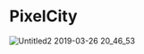 # PixelCity
![Untitled2 2019-03-26 20_46_53](https://user-images.githubusercontent.com/26598531/55025052-cb2a0580-5008-11e9-8858-a979b4be6696.gif)
